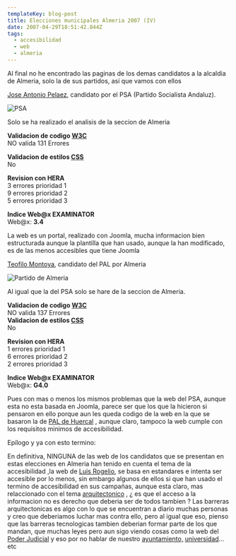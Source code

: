 ```yaml
---
templateKey: blog-post
title: Elecciones municipales Almeria 2007 (IV)
date: 2007-04-29T18:51:42.844Z
tags:
  - accesibilidad
  - web
  - almeria
---
```

Al final no he encontrado las paginas de los demas candidatos a la alcaldia de Almeria, solo la de sus partidos, así­ que vamos con ellos

[Jose Antonio Pelaez](http://www.psa-andalucia.org/ "PSA"), candidato por el PSA (Partido Socialista Andaluz).

![PSA](https://i0.wp.com/www.javiermaties.com/sipuedo/wp-content/uploads/2007/04/psa.jpg)

Solo se ha realizado el analisis de la seccion de Almeria

**Validacion de codigo [W3C](http://www.w3c.es/ "World Wide Web Consortium")**\
NO valida 131 Errores

**Validacion de estilos [CSS](http://www.w3c.es/ "Cascading Style Sheets")**\
No

**Revision con HERA**\
3 errores prioridad 1\
9 errores prioridad 2\
5 errores prioridad 3

**Indice Web@x EXAMINATOR**\
Web@x: **3.4**

La web es un portal, realizado con Joomla, mucha informacion bien estructurada aunque la plantilla que han usado, aunque la han modificado, es de las menos accesibles que tiene Joomla

[Teofilo Montoya](http://www.pal2007.com/?id=external2&site=6), candidato del PAL por Almeria

![Partido de Almeria](https://i2.wp.com/www.javiermaties.com/sipuedo/wp-content/uploads/2007/04/pal.jpg)

Al igual que la del PSA solo se hare de la seccion de Almeria.

**Validacion de codigo [W3C](http://www.w3c.es/ "World Wide Web Consortium")**\
NO valida 137 Errores\
**Validacion de estilos [CSS](http://www.w3c.es/ "Cascading Style Sheets")**\
No

**Revision con HERA**\
1 errores prioridad 1\
6 errores prioridad 2\
2 errores prioridad 3

**Indice Web@x EXAMINATOR**\
Web@x: **G4.0**

Pues con mas o menos los mismos problemas que la web del PSA, aunque esta no esta basada en Joomla, parece ser que los que la hicieron si pensaron en ello porque aun les queda codigo de la web en la que se basaron la de [PAL de Huercal](http://www.palho.es/ "PAL de Huercal") , aunque claro, tampoco la web cumple con los requisitos minimos de accesibilidad.

Epílogo y ya con esto termino:

En definitiva, NINGUNA de las web de los candidatos que se presentan en estas elecciones en Almeria han tenido en cuenta el tema de la accesibilidad ,la web de [Luis Rogelio](http://www.luisrogelio.com/ "Candidato PP"), se basa en estandares e intenta ser accesible por lo menos, sin embargo algunos de ellos si que han usado el termino de accesibilidad en sus campañas, aunque esta claro, mas relaccionado con el tema [arquitectonico](http://juanmegino.es/prensa/index.php?subaction=showfull&id=1177486450&archive=&start_from=&ucat=& "Noticias de Megino") , ¿ es que el acceso a la informacion no es derecho que deberia ser de todos tambien ? Las barreras arquitectonicas es algo con lo que se encuentran a diario muchas personas y creo que deberiamos luchar mas contra ello, pero al igual que eso, pienso que las barreras tecnologicas tambien deberian formar parte de los que mandan, que muchas leyes pero aun sigo viendo cosas como la web del [Poder Judicial](http://www.javiermaties.com/sipuedo/2007/03/02/cumpliendo-la-ley/ "Si Puedo - Poder Judicial") y eso por no hablar de nuestro [ayuntamiento,](http://www.aytoalmeria.es/ "Ayuntamiento de Almeria") [universidad](http://www.ual.es/ "Universidad de Almeria")… etc